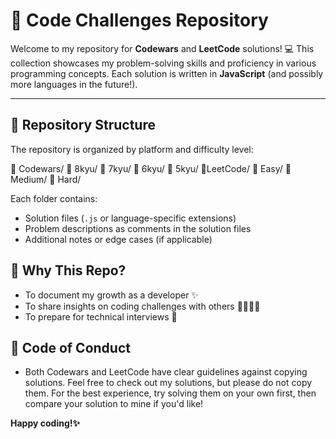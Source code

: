 # 🧠 Code Challenges Repository

Welcome to my repository for **Codewars** and **LeetCode** solutions! 💻 This collection showcases my problem-solving skills and proficiency in various programming concepts. Each solution is written in **JavaScript** (and possibly more languages in the future!).

---

## 📂 Repository Structure
The repository is organized by platform and difficulty level:

📁 Codewars/ 📁 8kyu/ 📁 7kyu/ 📁 6kyu/ 📁 5kyu/ 
📁LeetCode/ 📁 Easy/ 📁 Medium/ 📁 Hard/

Each folder contains:
- Solution files (`.js` or language-specific extensions)
- Problem descriptions as comments in the solution files
- Additional notes or edge cases (if applicable)

## 🤔 Why This Repo?
- To document my growth as a developer ✨
- To share insights on coding challenges with others 👩‍💻👨‍💻
- To prepare for technical interviews 🚀

## 📜 Code of Conduct
- Both Codewars and LeetCode have clear guidelines against copying solutions. Feel free to check out my solutions, but please do not copy them.  For the best experience, try solving them on your own first, then compare your solution to mine if you'd like!

**Happy coding!✨**
